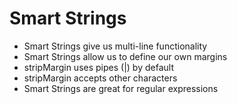 # Smart Strings

- Smart Strings give us multi-line functionality
- Smart Strings allow us to define our own margins
- stripMargin uses pipes (|) by default
- stripMargin accepts other characters
- Smart Strings are great for regular expressions


